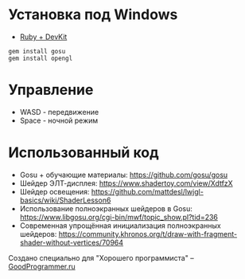 # Установка под Windows

* [Ruby + DevKit](https://rubyinstaller.org/downloads/)

```
gem install gosu
gem install opengl
```
# Управление

* WASD - передвижение
* Space - ночной режим

# Использованный код

* Gosu + обучающие материалы: https://github.com/gosu/gosu
* Шейдер ЭЛТ-дисплея: https://www.shadertoy.com/view/XdtfzX
* Шейдер освещения: https://github.com/mattdesl/lwjgl-basics/wiki/ShaderLesson6
* Использование полноэкранных шейдеров в Gosu: https://www.libgosu.org/cgi-bin/mwf/topic_show.pl?tid=236
* Современная упрощённая инициализация полноэкранных шейдеров: https://community.khronos.org/t/draw-with-fragment-shader-without-vertices/70964

Создано специально для "Хорошего программиста" – [GoodProgrammer.ru](https://goodprogrammer.ru)
